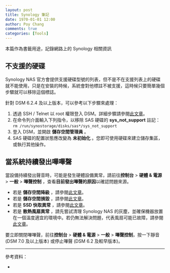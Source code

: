```yaml
---
layout: post
title: Synology 筆記
date: 1970-01-01 12:00
author: Poy Chang
comments: true
categories: [Tools]
---
```

本篇作為書籤用途，記錄網路上的 Synology 相關資訊

## 不支援的硬碟

Synology NAS 官方會提供支援硬碟型號的列表，但不是不在支援列表上的硬碟就不能使用，只是在安裝的時候，系統會對他標註不被支援，這時候只要簡單幾個步驟就可以移除這個標誌。

針對 DSM 6.2.4 及以上版本，可以參考以下步驟來處理：

1. 透過 SSH / Telnet 以 root 權限登入 DSM。詳細步驟請參閱[此文章](https://www.synology.com/zh-tw/knowledgebase/DSM/tutorial/General_Setup/How_to_login_to_DSM_with_root_permission_via_SSH_Telnet)。
2. 在命令列介面輸入下列指令，以移除 SAS 硬碟的 **sys_not_support** 註記：
   `rm /run/synostorage/disks/sas*/sys_not_support`
3. 登入 DSM，並開啟 **儲存空間管理員** 。
4. SAS 硬碟的配置狀態應改變為 **未初始化** 。您即可使用硬碟來建立儲存集區，或執行其他操作。

## 當系統持續發出嗶嗶聲

當設備持續發出聲音時，可能是發生硬體設備異常，請前往**控制台** > **硬體 & 電源** > **一般** >  **嗶聲控制** ，查看**目前發出嗶聲的原因**以確認問題來源。

* 若是 **儲存空間降級** ，請參閱[此文章](https://www.synology.com/zh-hk/knowledgebase/DSM/help/DSM/StorageManager/storage_pool_repair)。
* 若是 **儲存空間損毀** ，請參閱[此文章](https://kb.synology.com/zh-hk/DSM/tutorial/What_do_I_do_when_a_volume_crashes)。
* 若是  **SSD 快取異常** ，請參閱[此文章](https://kb.synology.com/zh-hk/DSM/tutorial/Frequently_asked_questions_about_using_Synology_SSD_cache)。
* 若是 **散熱風扇異常** ，請先嘗試清理 Synology NAS 的灰塵，並確保機器放置在一個溫度適宜的環境中。若仍無法解決問題，代表風扇可能已故障，請參閱[此文章](https://kb.synology.com/zh-hk/DSM/tutorial/How_to_make_warranty_claim_for_Synology_NAS)。

要立即關閉嗶嗶聲，前往**控制台** > **硬體 & 電源** > **一般** > **嗶聲控制**，按一下靜音 (DSM 7.0 及以上版本) 或停止嗶聲 (DSM 6.2 及較早版本)。

---

參考資料：

* []()
